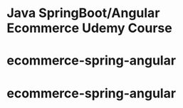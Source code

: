 # Java SpringBoot/Angular Ecommerce Udemy Course
# ecommerce-spring-angular
# ecommerce-spring-angular
